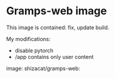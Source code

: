 # Gramps-web image

This image is contained: fix, update build.

My modifications:
- disable pytorch
- /app contains only user content

image: shizacat/gramps-web:<version>

